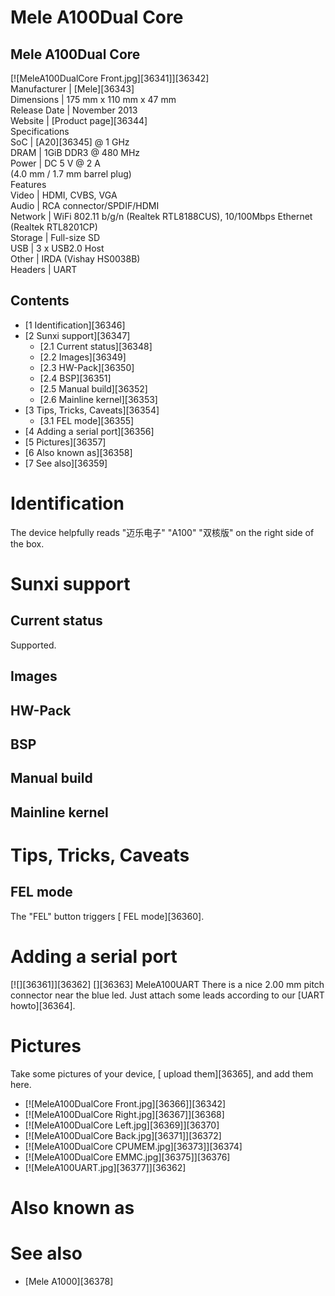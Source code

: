 # Mele A100Dual Core
Mele A100Dual Core  
---  
[![MeleA100DualCore Front.jpg][36341]][36342]  
Manufacturer |  [Mele][36343]  
Dimensions |  175 mm x 110 mm x 47 mm   
Release Date |  November 2013   
Website |  [Product page][36344]  
Specifications   
SoC |  [A20][36345] @ 1 GHz   
DRAM |  1GiB DDR3 @ 480 MHz   
Power |  DC 5 V @ 2 A  
(4.0 mm / 1.7 mm barrel plug)   
Features   
Video |  HDMI, CVBS, VGA   
Audio |  RCA connector/SPDIF/HDMI   
Network |  WiFi 802.11 b/g/n (Realtek RTL8188CUS), 10/100Mbps Ethernet (Realtek RTL8201CP)   
Storage |  Full-size SD   
USB |  3 x USB2.0 Host   
Other |  IRDA (Vishay HS0038B)   
Headers |  UART   
  

## Contents
  * [1 Identification][36346]
  * [2 Sunxi support][36347]
    * [2.1 Current status][36348]
    * [2.2 Images][36349]
    * [2.3 HW-Pack][36350]
    * [2.4 BSP][36351]
    * [2.5 Manual build][36352]
    * [2.6 Mainline kernel][36353]
  * [3 Tips, Tricks, Caveats][36354]
    * [3.1 FEL mode][36355]
  * [4 Adding a serial port][36356]
  * [5 Pictures][36357]
  * [6 Also known as][36358]
  * [7 See also][36359]

# Identification
The device helpfully reads "迈乐电子" "A100" "双核版" on the right side of the box. 
# Sunxi support
## Current status
Supported. 
## Images
## HW-Pack
## BSP
## Manual build
## Mainline kernel
# Tips, Tricks, Caveats
## FEL mode
The "FEL" button triggers [ FEL mode][36360]. 
# Adding a serial port
[![][36361]][36362]
[][36363]
MeleA100UART
There is a nice 2.00 mm pitch connector near the blue led. Just attach some leads according to our [UART howto][36364]. 
# Pictures
Take some pictures of your device, [ upload them][36365], and add them here.
  * [![MeleA100DualCore Front.jpg][36366]][36342]
  * [![MeleA100DualCore Right.jpg][36367]][36368]
  * [![MeleA100DualCore Left.jpg][36369]][36370]
  * [![MeleA100DualCore Back.jpg][36371]][36372]
  * [![MeleA100DualCore CPUMEM.jpg][36373]][36374]
  * [![MeleA100DualCore EMMC.jpg][36375]][36376]
  * [![MeleA100UART.jpg][36377]][36362]

# Also known as
# See also
  * [Mele A1000][36378]
